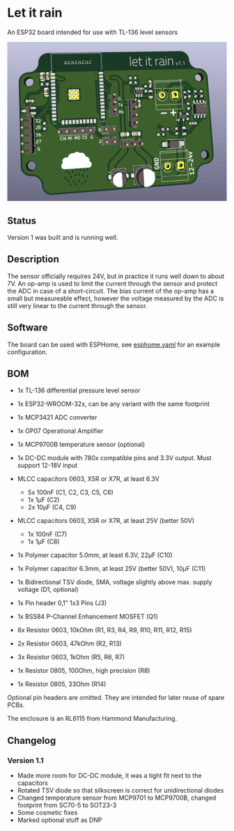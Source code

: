 # Let it rain

An ESP32 board intended for use with TL-136 level sensors

![Rendering of the PCB](pcb_rendering.png)

## Status

Version 1 was built and is running well.

## Description

The sensor officially requires 24V, but in practice it runs well down to about 7V.
An op-amp is used to limit the current through the sensor and protect the ADC in case
of a short-circuit. The bias current of the op-amp has a small but measureable effect,
however the voltage measured by the ADC is still very linear to the current through the
sensor.

## Software

The board can be used with ESPHome, see [esphome.yaml](esphome.yaml) for an example configuration.

## BOM

 - 1x TL-136 differential pressure level sensor
 - 1x ESP32-WROOM-32x, can be any variant with the same footprint
 - 1x MCP3421 ADC converter
 - 1x OP07 Operational Amplifier
 - 1x MCP9700B temperature sensor (optional)
 - 1x DC-DC module with 780x compatible pins and 3.3V output. Must support 12-18V input

 - MLCC capacitors 0603, X5R or X7R, at least 6.3V
   - 5x 100nF (C1, C2, C3, C5, C6)
   - 1x 1µF (C2)
   - 2x 10µF (C4, C9)
 - MLCC capacitors 0603, X5R or X7R, at least 25V (better 50V)
   - 1x 100nF (C7)
   - 1x 1µF (C8)
 - 1x Polymer capacitor 5.0mm, at least 6.3V, 22µF (C10)
 - 1x Polymer capacitor 6.3mm, at least 25V (better 50V), 10µF (C11)
 - 1x Bidirectional TSV diode, SMA, voltage slightly above max. supply voltage (D1, optional)
 - 1x Pin header 0,1" 1x3 Pins (J3)
 - 1x BSS84 P-Channel Enhancement MOSFET (Q1)
 - 8x Resistor 0603, 10kOhm (R1, R3, R4, R9, R10, R11, R12, R15)
 - 2x Resistor 0603, 47kOhm (R2, R13)
 - 3x Resistor 0603, 1kOhm (R5, R6, R7)
 - 1x Resistor 0805, 100Ohm, high precision (R8)
 - 1x Resistor 0805, 33Ohm (R14)

Optional pin headers are omitted. They are intended for later reuse of spare PCBs.

The enclosure is an RL6115 from Hammond Manufacturing.

## Changelog

### Version 1.1

- Made more room for DC-DC module, it was a tight fit next to the capacitors
- Rotated TSV diode so that silkscreen is correct for unidirectional diodes
- Changed temperature sensor from MCP9701 to MCP9700B, changed footprint from SC70-5 to SOT23-3
- Some cosmetic fixes
- Marked optional stuff as DNP
